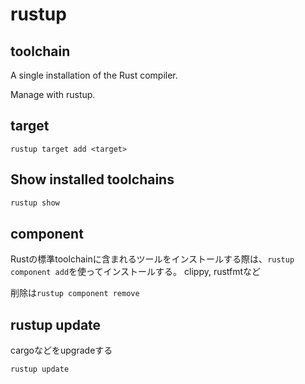 # rustup

## toolchain

A single installation of the Rust compiler.

Manage with rustup.

## target

```shell
rustup target add <target>
```

## Show installed toolchains

```sh
rustup show
```

## component

Rustの標準toolchainに含まれるツールをインストールする際は、`rustup component add`を使ってインストールする。
clippy, rustfmtなど

削除は`rustup component remove`

## rustup update

cargoなどをupgradeする

```sh
rustup update
```
